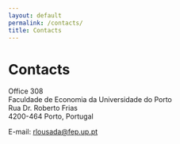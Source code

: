 ```yaml
---
layout: default
permalink: /contacts/
title: Contacts
---
```

# Contacts

Office 308 \
Faculdade de Economia da Universidade do Porto \
Rua Dr. Roberto Frias \
4200-464 Porto, Portugal

E-mail: rlousada@fep.up.pt
